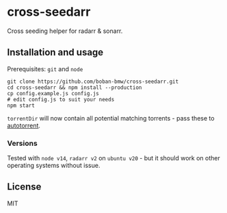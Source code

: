 # cross-seedarr

Cross seeding helper for radarr &amp; sonarr.

## Installation and usage

Prerequisites: `git` and `node`

```
git clone https://github.com/boban-bmw/cross-seedarr.git
cd cross-seedarr && npm install --production
cp config.example.js config.js
# edit config.js to suit your needs
npm start
```

`torrentDir` will now contain all potential matching torrents - pass these to [autotorrent](https://github.com/JohnDoee/autotorrent).

### Versions

Tested with `node v14`, `radarr v2` on `ubuntu v20` - but it should work on other operating systems without issue.

## License

MIT
